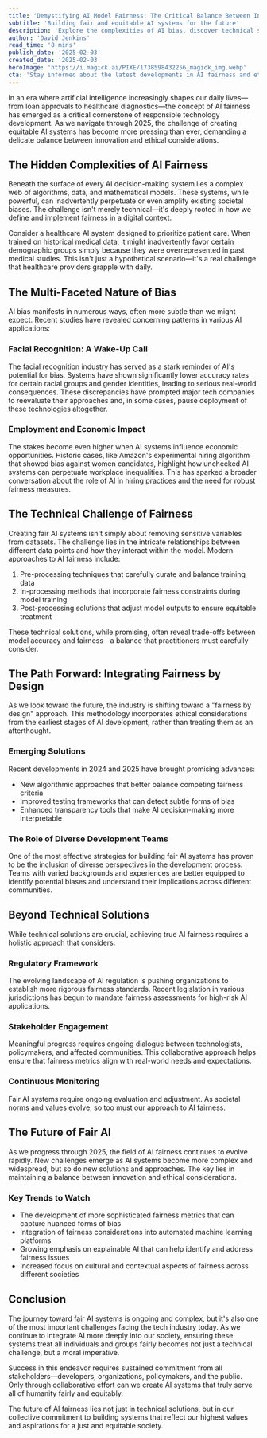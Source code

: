 ```yaml
---
title: 'Demystifying AI Model Fairness: The Critical Balance Between Innovation and Equity'
subtitle: 'Building fair and equitable AI systems for the future'
description: 'Explore the complexities of AI bias, discover technical solutions for equity, and understand the importance of diverse perspectives in crafting AI systems that serve humanity fairly.'
author: 'David Jenkins'
read_time: '8 mins'
publish_date: '2025-02-03'
created_date: '2025-02-03'
heroImage: 'https://i.magick.ai/PIXE/1738598432256_magick_img.webp'
cta: 'Stay informed about the latest developments in AI fairness and ethics. Follow us on LinkedIn for regular updates on how technology is shaping a more equitable future.'
---
```


In an era where artificial intelligence increasingly shapes our daily lives—from loan approvals to healthcare diagnostics—the concept of AI fairness has emerged as a critical cornerstone of responsible technology development. As we navigate through 2025, the challenge of creating equitable AI systems has become more pressing than ever, demanding a delicate balance between innovation and ethical considerations.

## The Hidden Complexities of AI Fairness

Beneath the surface of every AI decision-making system lies a complex web of algorithms, data, and mathematical models. These systems, while powerful, can inadvertently perpetuate or even amplify existing societal biases. The challenge isn't merely technical—it's deeply rooted in how we define and implement fairness in a digital context.

Consider a healthcare AI system designed to prioritize patient care. When trained on historical medical data, it might inadvertently favor certain demographic groups simply because they were overrepresented in past medical studies. This isn't just a hypothetical scenario—it's a real challenge that healthcare providers grapple with daily.

## The Multi-Faceted Nature of Bias

AI bias manifests in numerous ways, often more subtle than we might expect. Recent studies have revealed concerning patterns in various AI applications:

### Facial Recognition: A Wake-Up Call

The facial recognition industry has served as a stark reminder of AI's potential for bias. Systems have shown significantly lower accuracy rates for certain racial groups and gender identities, leading to serious real-world consequences. These discrepancies have prompted major tech companies to reevaluate their approaches and, in some cases, pause deployment of these technologies altogether.

### Employment and Economic Impact

The stakes become even higher when AI systems influence economic opportunities. Historic cases, like Amazon's experimental hiring algorithm that showed bias against women candidates, highlight how unchecked AI systems can perpetuate workplace inequalities. This has sparked a broader conversation about the role of AI in hiring practices and the need for robust fairness measures.

## The Technical Challenge of Fairness

Creating fair AI systems isn't simply about removing sensitive variables from datasets. The challenge lies in the intricate relationships between different data points and how they interact within the model. Modern approaches to AI fairness include:

1. Pre-processing techniques that carefully curate and balance training data
2. In-processing methods that incorporate fairness constraints during model training
3. Post-processing solutions that adjust model outputs to ensure equitable treatment

These technical solutions, while promising, often reveal trade-offs between model accuracy and fairness—a balance that practitioners must carefully consider.

## The Path Forward: Integrating Fairness by Design

As we look toward the future, the industry is shifting toward a "fairness by design" approach. This methodology incorporates ethical considerations from the earliest stages of AI development, rather than treating them as an afterthought.

### Emerging Solutions

Recent developments in 2024 and 2025 have brought promising advances:
- New algorithmic approaches that better balance competing fairness criteria
- Improved testing frameworks that can detect subtle forms of bias
- Enhanced transparency tools that make AI decision-making more interpretable

### The Role of Diverse Development Teams

One of the most effective strategies for building fair AI systems has proven to be the inclusion of diverse perspectives in the development process. Teams with varied backgrounds and experiences are better equipped to identify potential biases and understand their implications across different communities.

## Beyond Technical Solutions

While technical solutions are crucial, achieving true AI fairness requires a holistic approach that considers:

### Regulatory Framework

The evolving landscape of AI regulation is pushing organizations to establish more rigorous fairness standards. Recent legislation in various jurisdictions has begun to mandate fairness assessments for high-risk AI applications.

### Stakeholder Engagement

Meaningful progress requires ongoing dialogue between technologists, policymakers, and affected communities. This collaborative approach helps ensure that fairness metrics align with real-world needs and expectations.

### Continuous Monitoring

Fair AI systems require ongoing evaluation and adjustment. As societal norms and values evolve, so too must our approach to AI fairness.

## The Future of Fair AI

As we progress through 2025, the field of AI fairness continues to evolve rapidly. New challenges emerge as AI systems become more complex and widespread, but so do new solutions and approaches. The key lies in maintaining a balance between innovation and ethical considerations.

### Key Trends to Watch

- The development of more sophisticated fairness metrics that can capture nuanced forms of bias
- Integration of fairness considerations into automated machine learning platforms
- Growing emphasis on explainable AI that can help identify and address fairness issues
- Increased focus on cultural and contextual aspects of fairness across different societies

## Conclusion

The journey toward fair AI systems is ongoing and complex, but it's also one of the most important challenges facing the tech industry today. As we continue to integrate AI more deeply into our society, ensuring these systems treat all individuals and groups fairly becomes not just a technical challenge, but a moral imperative.

Success in this endeavor requires sustained commitment from all stakeholders—developers, organizations, policymakers, and the public. Only through collaborative effort can we create AI systems that truly serve all of humanity fairly and equitably.

The future of AI fairness lies not just in technical solutions, but in our collective commitment to building systems that reflect our highest values and aspirations for a just and equitable society.